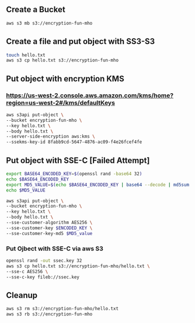 ## Create a Bucket
```sh
aws s3 mb s3://encryption-fun-mho
```

## Create a file and put object with SS3-S3
```sh
touch hello.txt
aws s3 cp hello.txt s3://encryption-fun-mho
```

## Put object with encryption KMS
### https://us-west-2.console.aws.amazon.com/kms/home?region=us-west-2#/kms/defaultKeys
```sh
aws s3api put-object \
--bucket encryption-fun-mho \
--key hello.txt \
--body hello.txt \
--server-side-encryption aws:kms \
--ssekms-key-id 8fabb9cd-5647-4876-ac09-f4e26fcef4fe
```

## Put object with SSE-C [Failed Attempt]
```sh
export BASE64_ENCODED_KEY=$(openssl rand -base64 32)
echo $BASE64_ENCODED_KEY
export MD5_VALUE=$(echo $BASE64_ENCODED_KEY | base64 --decode | md5sum | awk '{print $1}' | base64 -w0)
echo $MD5_VALUE

aws s3api put-object \
--bucket encryption-fun-mho \
--key hello.txt \
--body hello.txt \
--sse-customer-algorithm AES256 \
--sse-customer-key $ENCODED_KEY \
--sse-customer-key-md5 $MD5_value
```

### Put Ojbect with SSE-C via aws S3
```sh
openssl rand -out ssec.key 32
aws s3 cp hello.txt s3://encryption-fun-mho/hello.txt \
--sse-c AES256 \
--sse-c-key fileb://ssec.key
```

## Cleanup
```sh
aws s3 rm s3://encryption-fun-mho/hello.txt
aws s3 rb s3://encryption-fun-mho
```
